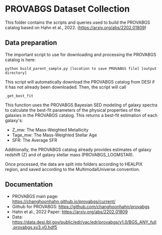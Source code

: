 # PROVABGS Dataset Collection

This folder contains the scripts and queries used to build the PROVABGS catalog based on Hahn et al., 2022. (https://arxiv.org/abs/2202.01809)

## Data preparation

The important script to use for downloading and processing the PROVABGS catalog is here:

```
python build_parent_sample.py [location to save PROVABGS file] [output directory]
```

This script will automatically download the PROVABGS catalog from DESI if it has not already been downloaded. Then, the script will call
```
_get_best_fit
```
This function uses the PROVABGS Bayesian SED modeling of galaxy spectra to calculate the best-fit parameters of the physical properties of the galaxies in the PROVABGS catalog. This returns a best-fit estimation of each galaxy's:

- Z_mw: The Mass-Weighted Metallicity
- Tage_mw: The Mass-Weighted Stellar Age
- SFR: The Average SFR 

Additionally, the PROVABGS catalog already provides estimates of galaxy redshift (Z) and of galaxy stellar mass (PROVABGS_LOGMSTAR).

Once processed, the data are split into folders according to HEALPIX region, and saved according to the MultimodalUniverse convention.

## Documentation

- PROVABGS main page: https://changhoonhahn.github.io/provabgs/current/
- Github for PROVABGS: https://github.com/changhoonhahn/provabgs
- Hahn et al., 2022 Paper: https://arxiv.org/abs/2202.01809
- Data: https://data.desi.lbl.gov/public/edr/vac/edr/provabgs/v1.0/BGS_ANY_full.provabgs.sv3.v0.hdf5

